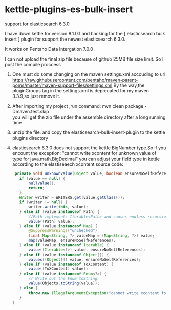 # kettle-plugins-es-bulk-insert
support for elasticsearch 6.3.0

I have down kettle for version 8.1.0.1 and  hacking for  the [ elasticsearch bulk insert ] plugin for support  the newest elasticsearch 6.3.0.

It works  on Pentaho Data Intergation 7.0.0 .

I can not upload  the final zip file  because  of github 25MB file size limit.
So I post the compile proccess
1. One  must do some changing on the maven settings.xml accouding to url
   https://raw.githubusercontent.com/pentaho/maven-parent-poms/master/maven-support-files/settings.xml
   By the way,the pluginGroups tag in the settings.xml is deprecated for my maven 3.3.9,so just remove it.

2. After importing my project ,run command:
   mvn clean package -Dmaven.test.skip  
   you will get the zip file under the assemble directory after a long running time

3. unzip the file. and copy the elasticsearch-bulk-insert-plugin to the kettle plugins directory

4. elasticsearch 6.3.0 does not support the kettle BigNumber type.So if  you encount the exception:
   "cannot write xcontent for unknown value of type for java.math.BigDecimal"
    you can adjust your field type in kettle according to the elastiseaech xcontent source code:
     ```java
      private void unknownValue(Object value, boolean ensureNoSelfReferences) throws IOException {
        if (value == null) {
            nullValue();
            return;
        }
        Writer writer = WRITERS.get(value.getClass());
        if (writer != null) {
            writer.write(this, value);
        } else if (value instanceof Path) {
            //Path implements Iterable<Path> and causes endless recursion and a StackOverFlow if treated as an Iterable here
            value((Path) value);
        } else if (value instanceof Map) {
            @SuppressWarnings("unchecked")
            final Map<String, ?> valueMap = (Map<String, ?>) value;
            map(valueMap, ensureNoSelfReferences);
        } else if (value instanceof Iterable) {
            value((Iterable<?>) value, ensureNoSelfReferences);
        } else if (value instanceof Object[]) {
            values((Object[]) value, ensureNoSelfReferences);
        } else if (value instanceof ToXContent) {
            value((ToXContent) value);
        } else if (value instanceof Enum<?>) {
            // Write out the Enum toString
            value(Objects.toString(value));
        } else {
            throw new IllegalArgumentException("cannot write xcontent for unknown value of type " + value.getClass());
        }
    }
    ```
